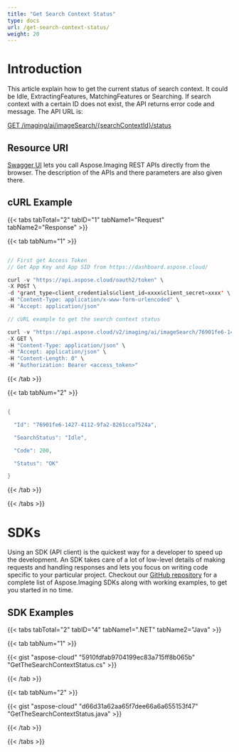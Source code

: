 ```yaml
---
title: "Get Search Context Status"
type: docs
url: /get-search-context-status/
weight: 20
---
```


# **Introduction**
This article explain how to get the current status of search context. It could be Idle, ExtractingFeatures, MatchingFeatures or Searching. If search context with a certain ID does not exist, the API returns error code and message. The API URL is:

[GET /imaging/ai/imageSearch/{searchContextId}/status](https://apireference.aspose.cloud/imaging/#/SearchContext/GetImageSearchStatus)
## **Resource URI**
[Swagger UI](https://apireference.aspose.cloud/imaging/#/SearchContext/GetImageSearchStatus) lets you call Aspose.Imaging REST APIs directly from the browser. The description of the APIs and there parameters are also given there.
## **cURL Example**
{{< tabs tabTotal="2" tabID="1" tabName1="Request" tabName2="Response" >}}

{{< tab tabNum="1" >}}

```java

// First get Access Token
// Get App Key and App SID from https://dashboard.aspose.cloud/

curl -v "https://api.aspose.cloud/oauth2/token" \
-X POST \
-d 'grant_type=client_credentials&client_id=xxxx&client_secret=xxxx' \
-H "Content-Type: application/x-www-form-urlencoded" \
-H "Accept: application/json"

// cURL example to get the search context status

curl -v "https://api.aspose.cloud/v2/imaging/ai/imageSearch/76901fe6-1427-4112-9fa2-8261cca7524a/status" \
-X GET \
-H "Content-Type: application/json" \
-H "Accept: application/json" \
-H "Content-Length: 0" \
-H "Authorization: Bearer <access_token>"

```

{{< /tab >}}

{{< tab tabNum="2" >}}

```java

{

  "Id": "76901fe6-1427-4112-9fa2-8261cca7524a",

  "SearchStatus": "Idle",

  "Code": 200,

  "Status": "OK"

}

```

{{< /tab >}}

{{< /tabs >}}
# **SDKs**
Using an SDK (API client) is the quickest way for a developer to speed up the development. An SDK takes care of a lot of low-level details of making requests and handling responses and lets you focus on writing code specific to your particular project. Checkout our [GitHub repository](https://github.com/aspose-imaging-cloud) for a complete list of Aspose.Imaging SDKs along with working examples, to get you started in no time.
## **SDK Examples**
{{< tabs tabTotal="2" tabID="4" tabName1=".NET" tabName2="Java" >}}

{{< tab tabNum="1" >}}

{{< gist "aspose-cloud" "5910fdfab9704199ec83a715ff8b065b" "GetTheSearchContextStatus.cs" >}}

{{< /tab >}}

{{< tab tabNum="2" >}}

{{< gist "aspose-cloud" "d66d31a62aa65f7dee66a6a655153f47" "GetTheSearchContextStatus.java" >}}

{{< /tab >}}

{{< /tabs >}}
